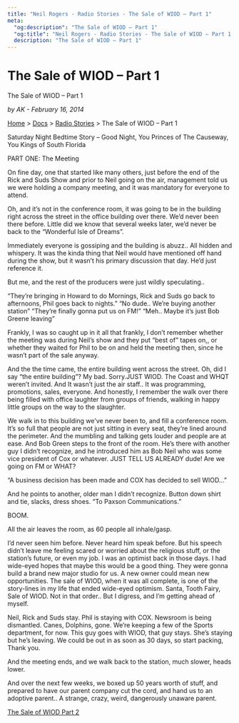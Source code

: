 ```yaml
---
title: "Neil Rogers - Radio Stories - The Sale of WIOD – Part 1"
meta:
  "og:description": "The Sale of WIOD – Part 1"
  "og:title": "Neil Rogers - Radio Stories - The Sale of WIOD – Part 1    "
  description: "The Sale of WIOD – Part 1"
---
```


# The Sale of WIOD – Part 1

The Sale of WIOD – Part 1

_by AK - February 16, 2014_

[Home](https://neilrogers.org/) > [Docs](https://neilrogers.org/docs) > [Radio Stories](https://neilrogers.org/docs/radio-stories) > The Sale of WIOD – Part 1

Saturday Night Bedtime Story – Good Night, You Princes of The Causeway, You Kings of South Florida

PART ONE: The Meeting

On fine day, one that started like many others, just before the end of the Rick and Suds Show and prior to Neil going on the air, management told us we were holding a company meeting, and it was mandatory for everyone to attend.

Oh, and it’s not in the conference room, it was going to be in the building right across the street in the office building over there. We’d never been there before. Little did we know that several weeks later, we’d never be back to the “Wonderful Isle of Dreams”.

Immediately everyone is gossiping and the building is abuzz.. All hidden and whispery. It was the kinda thing that Neil would have mentioned off hand during the show, but it wasn’t his primary discussion that day. He’d just reference it.

But me, and the rest of the producers were just wildly speculating..

“They’re bringing in Howard to do Mornings, Rick and Suds go back to afternoons, Phil goes back to nights.” “No dude.. We’re buying another station” “They’re finally gonna put us on FM!” “Meh.. Maybe it’s just Bob Greene leaving”

Frankly, I was so caught up in it all that frankly, I don’t remember whether the meeting was during Neil’s show and they put “best of” tapes on,, or whether they waited for Phil to be on and held the meeting then, since he wasn’t part of the sale anyway.

And the the time came, the entire building went across the street. Oh, did I say “the entire building”? My bad. Sorry.JUST WIOD. The Coast and WHQT weren’t invited. And It wasn’t just the air staff.. It was programming, promotions, sales, everyone. And honestly, I remember the walk over there being filled with office laughter from groups of friends, walking in happy little groups on the way to the slaughter.

We walk in to this building we’ve never been to, and fill a conference room. It’s so full that people are not just sitting in every seat, they’re lined around the perimeter. And the mumbling and talking gets louder and people are at ease. And Bob Green steps to the front of the room. He’s there with another guy I didn’t recognize, and he introduced him as Bob Neil who was some vice president of Cox or whatever. JUST TELL US ALREADY dude! Are we going on FM or WHAT?

“A business decision has been made and COX has decided to sell WIOD…”

And he points to another, older man I didn’t recognize. Button down shirt and tie, slacks, dress shoes. “To Paxson Communications.”

BOOM.

All the air leaves the room, as 60 people all inhale/gasp.

I’d never seen him before. Never heard him speak before. But his speech didn’t leave me feeling scared or worried about the religious stuff, or the station’s future, or even my job. I was an optimist back in those days. I had wide-eyed hopes that maybe this would be a good thing. They were gonna build a brand new major studio for us. A new owner could mean new opportunities. The sale of WIOD, when it was all complete, is one of the story-lines in my life that ended wide-eyed optimism. Santa, Tooth Fairy, Sale of WIOD. Not in that order.. But I digress, and I’m getting ahead of myself.

Neil, Rick and Suds stay. Phil is staying with COX. Newsroom is being dismantled. Canes, Dolphins, gone. We’re keeping a few of the Sports department, for now. This guy goes with WIOD, that guy stays. She’s staying but he’s leaving. We could be out in as soon as 30 days, so start packing, Thank you.

And the meeting ends, and we walk back to the station, much slower, heads lower.

And over the next few weeks, we boxed up 50 years worth of stuff, and prepared to have our parent company cut the cord, and hand us to an adoptive parent.. A strange, crazy, weird, dangerously unaware parent.

[The Sale of WIOD Part 2](http://localhost:4321/docs/radio-stories/sale-of-wiod-2)